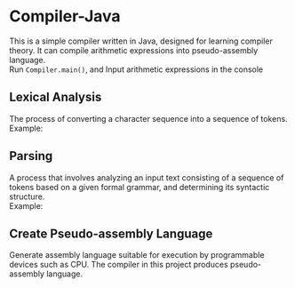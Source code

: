# Compiler-Java
This is a simple compiler written in Java, designed for learning compiler theory. It can compile arithmetic expressions into pseudo-assembly language.  
Run `Compiler.main()`, and Input arithmetic expressions in the console

## Lexical Analysis
The process of converting a character sequence into a sequence of tokens.  
Example:

## Parsing
A process that involves analyzing an input text consisting of a sequence of tokens based on a given formal grammar, and determining its syntactic structure.  
Example:

## Create Pseudo-assembly Language
Generate assembly language suitable for execution by programmable devices such as CPU. The compiler in this project produces pseudo-assembly language.
